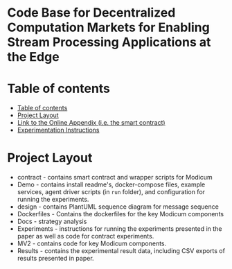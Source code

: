 # Code Base for Decentralized Computation Markets for Enabling Stream Processing Applications at the Edge


# Table of contents
- [Table of contents](#table-of-contents)
- [Project Layout](#project-layout)
- [Link to the Online Appendix (i.e. the smart contract)](contract/MV2.sol)
- [Experimentation Instructions](Experiments/README.md)

# Project Layout
* contract - contains smart contract and wrapper scripts for Modicum
* Demo - contains install readme's, docker-compose files, example services, agent driver scripts (in `run` folder), and configuration for running the experiments. 
* design - contains PlantUML sequence diagram for message sequence  
* Dockerfiles - Contains the dockerfiles for the key Modicum components
* Docs - strategy analysis
* Experiments - instructions for running the experiments presented in the paper as well as code for contract experiments.
* MV2 - contains code for key Modicum components.
* Results - contains the experimental result data, including CSV exports of results presented in paper.

